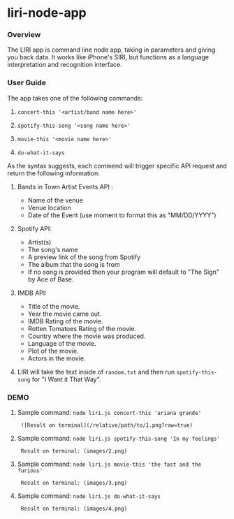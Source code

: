 # liri-node-app


### Overview

The LIRI app is command line node app, taking in parameters and giving you back data. It works like iPhone's SIRI, but functions as a language interpretation and recognition interface.


### User Guide

The app takes one of the following commands:

1. `concert-this '<artist/band name here>'`

2. `spotify-this-song '<song name here>'`

3. `movie-this '<movie name here>'`

4. `do-what-it-says`

As the syntax suggests, each commend will trigger specific API request and return the following information:

1. Bands in Town Artist Events API : 

    * Name of the venue
    * Venue location
    * Date of the Event (use moment to format this as "MM/DD/YYYY")

2. Spotify API:

    * Artist(s)
    * The song's name
    * A preview link of the song from Spotify
    * The album that the song is from
    * If no song is provided then your program will default to "The Sign" by Ace of Base.

3.  IMDB API:

    * Title of the movie.
    * Year the movie came out.
    * IMDB Rating of the movie.
    * Rotten Tomatoes Rating of the movie.
    * Country where the movie was produced.
    * Language of the movie.
    * Plot of the movie.
    * Actors in the movie.
    
4. LIRI will take the text inside of `random.txt` and then run `spotify-this-song` for "I Want it That Way".


### DEMO 

1. Sample command:  `node liri.js concert-this 'ariana grande'`
        
        ![Result on terminal](/relative/path/to/1.png?raw=true)

2. Sample command:  `node liri.js spotify-this-song 'In my feelings'`

        Result on terminal: (images/2.png)

3. Sample command:  `node liri.js movie-this 'the fast and the furious'`

        Result on terminal: (images/3.png)
        
4. Sample command:  `node liri.js do-what-it-says`
        
        Result on terminal: (images/4.png)


